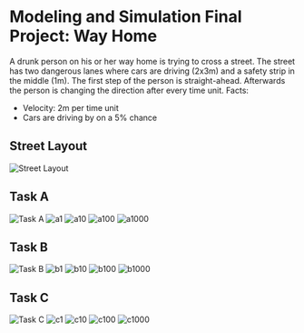 # Modeling and Simulation Final Project: Way Home
A drunk person on his or her way home is trying to cross a street. The street has two dangerous lanes where cars are driving (2x3m) and a safety strip in the middle (1m). The first step of the person is straight-ahead. Afterwards the person is changing the direction after every time unit.
Facts:
- Velocity: 2m per time unit
- Cars are driving by on a 5% chance

## Street Layout
![Street Layout](street_layout.jpg)

## Task A
![Task A](TaskA.PNG)
![a1](a1.jpg)
![a10](a10.jpg)
![a100](a100.jpg)
![a1000](a1000.jpg)

## Task B
![Task B](TaskB.PNG)
![b1](b1.jpg)
![b10](b10.jpg)
![b100](b100.jpg)
![b1000](b1000.jpg)

## Task C
![Task C](TaskC.PNG)
![c1](c1.jpg)
![c10](c10.jpg)
![c100](c100.jpg)
![c1000](c1000.jpg)

